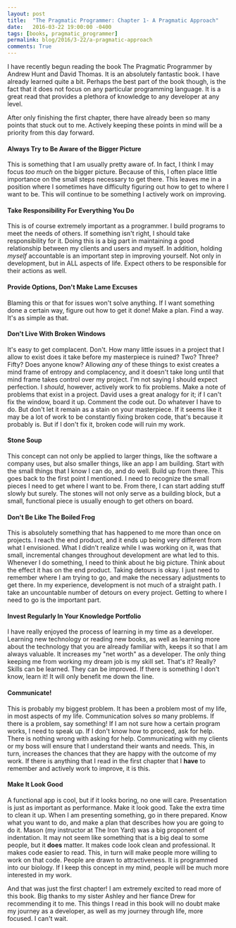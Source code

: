 ```yaml
---
layout: post
title:  "The Pragmatic Programmer: Chapter 1- A Pragmatic Approach"
date:   2016-03-22 19:00:00 -0400
tags: [books, pragmatic_programmer]
permalink: blog/2016/3-22/a-pragmatic-approach
comments: True
---
```


I have recently begun reading the book The Pragmatic Programmer by Andrew Hunt and David Thomas. It is an absolutely fantastic book. I have already learned quite a bit. Perhaps the best part of the book though, is the fact that it does not focus on any particular programming language. It is a great read that provides a plethora of knowledge to any developer at any level.

After only finishing the first chapter, there have already been so many points that stuck out to me. Actively keeping these points in mind will be a priority from this day forward.

#### Always Try to Be Aware of the Bigger Picture

This is something that I am usually pretty aware of. In fact, I think I may focus <i>too much</i> on the bigger picture. Because of this, I often place little importance on the small steps necessary to get there. This leaves me in a position where I sometimes have difficulty figuring out how to get to where I want to be. This will continue to be something I actively work on improving.

#### Take Responsibility For Everything You Do

This is of course extremely important as a programmer. I build programs to meet the needs of others. If something isn't right, I should take responsibility for it. Doing this is a big part in maintaining a good relationship between my clients and users and myself. In addition, holding <i>myself</i> accountable is an important step in improving yourself. Not only in development, but in ALL aspects of life. Expect others to be responsible for their actions as well.

#### Provide Options, Don't Make Lame Excuses

Blaming this or that for issues won't solve anything. If I want something done a certain way, figure out how to get it done! Make a plan. Find a way. It's as simple as that.

#### Don't Live With Broken Windows

It's easy to get complacent. Don't. How many little issues in a project that I allow to exist does it take before my masterpiece is ruined? Two? Three? Fifty? Does anyone know? Allowing <i>any</i> of these things to exist creates a mind frame of entropy and complacency, and it doesn't take long until that mind frame takes control over my project. I'm not saying I should expect perfection. I <i>should</i>, however, actively work to fix problems. Make a note of problems that exist in a project. David uses a great analogy for it; if I can't fix the window, board it up. Comment the code out. Do whatever I have to do. But don't let it remain as a stain on your masterpiece. If it seems like it may be a lot of work to be constantly fixing broken code, that's because it probably is. But if I don't fix it, broken code will ruin my work.

#### Stone Soup

This concept can not only be applied to larger things, like the software a company uses, but also smaller things, like an app I am building. Start with the small things that I know I can do, and do well. Build up from there. This goes back to the first point I mentioned. I need to recognize the small pieces I need to get where I want to be. From there, I can start adding stuff slowly but surely. The stones will not only serve as a building block, but a small, functional piece is usually enough to get others on board.

#### Don't Be Like The Boiled Frog

This is absolutely something that has happened to me more than once on projects. I reach the end product, and it ends up being very different from what I envisioned. What I didn't realize while I was working on it, was that small, incremental changes throughout development are what led to this. Whenever I do something, I need to think about he big picture. Think about the effect it has on the end product. Taking detours is okay. I just need to remember where I am trying to go, and make the necessary adjustments to get there.  In my experience, development is not much of a straight path. I take an uncountable number of detours on every project. Getting to where I need to go is the important part.

#### Invest Regularly In Your Knowledge Portfolio

I have really enjoyed the process of learning in my time as a developer.  Learning new technology or reading new books, as well as learning more about the technology that you are already familiar with, keeps it so that I am always valuable. It increases my "net worth" as a developer. The only thing keeping me from working my dream job is my skill set. That's it? Really? Skills can be learned. They can be improved. If there is something I don't know, learn it! It will only benefit me down the line.  

#### Communicate!

This is probably my biggest problem. It has been a problem most of my life, in most aspects of my life. Communication solves <i>so</i> many problems. If there is a problem, say something! If I am not sure how a certain program works, I need to speak up. If I don't know how to proceed, ask for help. There is nothing wrong with asking for help. Communicating with my clients or my boss will ensure that I understand their wants and needs. This, in turn, increases the chances that they are happy with the outcome of my work. If there is anything that I read in the first chapter that I <b>have</b> to remember and actively work to improve, it is this.

#### Make It Look Good

A functional app is cool, but if it looks boring, no one will care. Presentation is just as important as performance. Make it look good. Take the extra time to clean it up. When I am presenting something, go in there prepared. Know what you want to do, and make a plan that describes how you are going to do it. Mason (my instructor at The Iron Yard) was a big proponent of indentation. It may not seem like something that is a big deal to some people, but it <b>does</b> matter. It makes code look clean and professional. It makes code easier to read. This, in turn will make people more willing to work on that code. People are drawn to attractiveness. It is programmed into our biology. If I keep this concept in my mind, people will be much more interested in my work.

And that was just the first chapter! I am extremely excited to read more of this book. Big thanks to my sister Ashley and her fiance Drew for recommending it to me. This things I read in this book will no doubt make my journey as a developer, as well as my journey through life, more focused. I can't wait.
